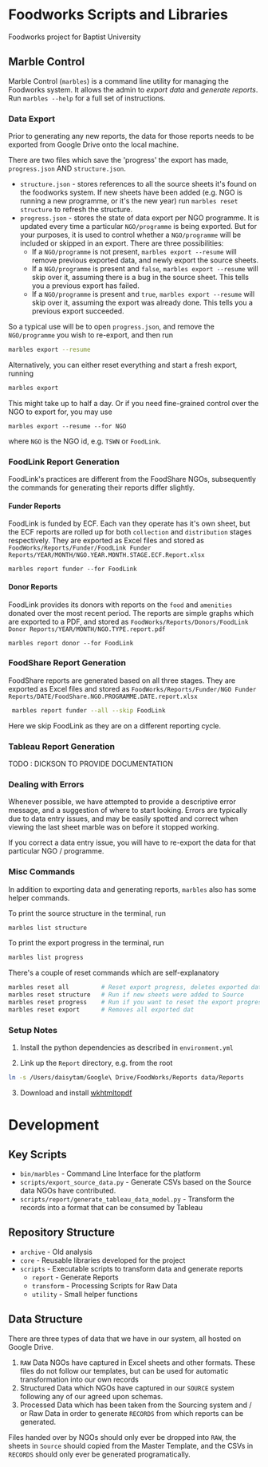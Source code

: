 # Foodworks Scripts and Libraries

Foodworks project for Baptist University

## Marble Control

Marble Control (`marbles`) is a command line utility for managing the Foodworks system. It allows the admin to _export data_ and _generate reports_. Run `marbles --help` for a full set of instructions.

### Data Export

Prior to generating any new reports, the data for those reports needs to be exported from Google Drive onto the local machine.

There are two files which save the 'progress' the export has made, `progress.json` AND `structure.json`.

* `structure.json` - stores references to all the source sheets it's found on the foodworks system. If new sheets have been added (e.g. NGO is running a new programme, or it's the new year) run `marbles reset structure` to refresh the structure. 
* `progress.json` - stores the state of data export per NGO programme. It is updated every time a particular `NGO/programme` is being exported. But for your purposes, it is used to control whether a `NGO/programme` will be included or skipped in an export. There are three possibilities:
	- If a `NGO/programme` is not present, `marbles export --resume` will remove previous exported data, and newly export the source sheets.
	- If a `NGO/programme` is present and `false`, `marbles export --resume` will skip over it, assuming there is a bug in the source sheet. This tells you a previous export has failed.
	- If a `NGO/programme` is present and `true`, `marbles export --resume` will skip over it, assuming the export was already done. This tells you a previous export succeeded.

So a typical use will be to open `progress.json`, and remove the `NGO/programme` you wish to re-export, and then run

```bash
marbles export --resume
```

Alternatively, you can either reset everything and start a fresh export, running 

```bash
marbles export
```

This might take up to half a day. Or if you need fine-grained control over the NGO to export for, you may use

```
marbles export --resume --for NGO
```

where `NGO` is the NGO id, e.g. `TSWN` or `FoodLink`.

### FoodLink Report Generation

FoodLink's practices are different from the FoodShare NGOs, subsequently the commands for generating their reports differ slightly.

#### Funder Reports

FoodLink is funded by ECF. Each van they operate has it's own sheet, but the ECF reports are rolled up for both `collection` and `distribution` stages respectively. They are exported as Excel files and stored as `FoodWorks/Reports/Funder/FoodLink Funder Reports/YEAR/MONTH/NGO.YEAR.MONTH.STAGE.ECF.Report.xlsx`

```
marbles report funder --for FoodLink
```

#### Donor Reports 

FoodLink provides its donors with reports on the `food` and `amenities` donated over the most recent period. The reports are simple graphs which are exported to a PDF, and stored as `FoodWorks/Reports/Donors/FoodLink Donor Reports/YEAR/MONTH/NGO.TYPE.report.pdf`

```
marbles report donor --for FoodLink
```

### FoodShare Report Generation

FoodShare reports are generated based on all three stages. They are exported as Excel files and stored as `FoodWorks/Reports/Funder/NGO Funder Reports/DATE/FoodShare.NGO.PROGRAMME.DATE.report.xlsx`

```bash
 marbles report funder --all --skip FoodLink
```

Here we skip FoodLink as they are on a different reporting cycle.

### Tableau Report Generation

TODO : DICKSON TO PROVIDE DOCUMENTATION

### Dealing with Errors

Whenever possible, we have attempted to provide a descriptive error message, and a suggestion of where to start looking. Errors are typically due to data entry issues, and may be easily spotted and correct when viewing the last sheet marble was on before it stopped working.

If you correct a data entry issue, you will have to re-export the data for that particular NGO / programme.

### Misc Commands

In addition to exporting data and generating reports, `marbles` also has some helper commands.

To print the source structure in the terminal, run 

```bash
marbles list structure
```

To print the export progress in the terminal, run 

```bash
marbles list progress
```

There's a couple of reset commands which are self-explanatory

```bash
marbles reset all         # Reset export progress, deletes exported data
marbles reset structure   # Run if new sheets were added to Source
marbles reset progress    # Run if you want to reset the export progress
marbles reset export      # Removes all exported dat
```


### Setup Notes

1. Install the python dependencies as described in `environment.yml`

2. Link up the `Report` directory, e.g. from the root

```bash
ln -s /Users/daisytam/Google\ Drive/FoodWorks/Reports data/Reports
```

3. Download and install [wkhtmltopdf](http://wkhtmltopdf.org/downloads.html)


# Development

## Key Scripts

* `bin/marbles` - Command Line Interface for the platform
* `scripts/export_source_data.py` - Generate CSVs based on the Source data NGOs have contributed. 
* `scripts/report/generate_tableau_data_model.py` - Transform the records into a format that can be consumed by Tableau

## Repository Structure

* `archive` - Old analysis
* `core` - Reusable libraries developed for the project
* `scripts` - Executable scripts to transform data and generate reports
    - `report` - Generate Reports
    - `transform` - Processing Scripts for Raw Data
    - `utility` - Small helper functions


## Data Structure

There are three types of data that we have in our system, all hosted on Google Drive.

1. `RAW` Data NGOs have captured in Excel sheets and other formats. These files do not follow our templates, but can be used for automatic transformation into our own records
1. Structured Data which NGOs have captured in our `SOURCE` system following any of our agreed upon schemas. 
1. Processed Data which has been taken from the Sourcing system and / or Raw Data in order to generate `RECORDS` from which reports can be generated.

Files handed over by NGOs should only ever be dropped into `RAW`, the sheets in `Source` should copied from the Master Template, and the CSVs in `RECORDS` should only ever be generated programatically.  
